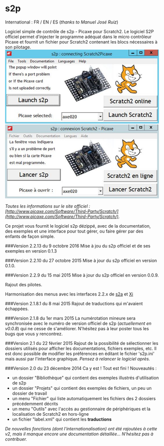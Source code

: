 s2p
===
International : FR / EN / ES (_thanks to Manuel José Ruiz_)

Logiciel simple de contrôle de s2p - Picaxe pour Scratch2.
Le logiciel S2P officiel permet d'injecter le programme adéquat dans le micro contrôleur Picaxe et fournit un fichier pour Scratch2 contenant les blocs nécessaires à son pilotage.
![](https://github.com/technologiescollege/s2p/blob/master/documentation/Capture_EXE_en.JPG)
![](https://github.com/technologiescollege/s2p/blob/master/documentation/Capture_EXE_fr.JPG)

_Toutes les informations sur le site officiel : [http://www.picaxe.com/Software/Third-Party/Scratch/](http://www.picaxe.com/Software/Third-Party/Scratch/)._

Ce projet vous fournit le logiciel s2p dézippé, avec de la documentation, des exemples et une interface pour tout gérer, ou faire gérer par des enfants de façon simple.

###Version 2.2.13 du 9 octobre 2016
Mise à jou du s2p officiel et de ses exemples en version 0.1.3

###Version 2.2.10 du 27 octobre 2015
Mise à jour du s2p officiel en version 0.1.0.

###Version 2.2.9 du 15 mai 2015
Mise à jour du s2p officiel en version 0.0.9.

Rajout des pilotes.

Harmonisation des menus avec les interfaces 2.2.x de [s2a](https://github.com/technologiescollege/s2a_fr) et [Xi](https://github.com/technologiescollege/XiDuino-Windows-Portable)

###Version 2.1.8.1 du 8 mai 2015
Rajout de traductions qui m'avaient échappées.

###Version 2.1.8 du 1er mars 2015
La numérotation mineure sera synchronisée avec le numéro de version officiel de s2p (_actuellement en v0.0.8_) qui ne cesse de s'améliorer. N'hésitez pas à leur poster tous les bugs que vous y rencontrez.

###Version 2.1 du 22 février 2015
Rajout de la possibilité de sélectionner les dossiers utilisés pour afficher les documentations, fichiers exemples, etc.
Il est donc possible de modifier les préférences en éditant le fichier 's2p.ini' mais aussi par l'interface graphique.
_Pensez à relancer le logiciel après._

###Version 2.0 du 23 décembre 2014
Ca y est ! Tout est fini ! Nouveautés :
- un dossier "Bibliothèque" qui contient des exemples illustrés d'utilisation de s2p
- un dossier "Projets" qui contient des exemples de fichiers, un peu un dossier de travail
- un menu "Fichier" qui liste automatiquement les fichiers des 2 dossiers précédemment décrits
- un menu "Outils" avec l'accès au gestionnaire de périphériques et la localisation de Scratch2 en hors-ligne
- un fichier "label.xml" qui contient les **traductions**


_De nouvelles fonctions (dont l'internationalisation) ont été rajoutées à cette v2, mais il manque encore une documentation détaillée...
N'hésitez pas à contribuer._

